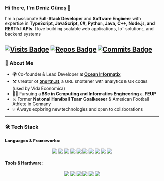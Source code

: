 ### Hi there, I'm Deniz Güneş 🌟

I'm a passionate **Full-Stack Developer** and **Software Engineer** with expertise in **TypeScript, JavaScript, C#, Python, Java, C++, Node.js, and RESTful APIs**. I love building scalable web applications, IoT solutions, and backend systems.

[![Visits Badge](https://badges.pufler.dev/visits/denizlg24/denizlg24)](https://badges.pufler.dev)
[![Repos Badge](https://badges.pufler.dev/repos/denizlg24)](https://badges.pufler.dev)
[![Commits Badge](https://badges.pufler.dev/commits/all/denizlg24)](https://badges.pufler.dev)
---

### 🚀 About Me
- 🌍 Co-founder & Lead Developer at **[Ocean Informatix](https://oceaninformatix.com)**
- 🛠️ Creator of **[Shortn.at](https://shortn.at)**, a URL shortener with analytics & QR codes (used by Vida Económica)
- 👨‍🎓 Pursuing a **BSc in Computing and Informatics Engineering** at **FEUP**
- ⚔️ Former **National Handball Team Goalkeeper** & American Football Athlete in Germany
- 💡 Always exploring new technologies and open to collaborations!

---

### 🛠 Tech Stack
#### **Languages & Frameworks:**
<div align="center">
  <img src="https://img.shields.io/badge/-TypeScript-3178C6?style=flat-square&logo=typescript&logoColor=white" />
  <img src="https://img.shields.io/badge/-JavaScript-F7DF1E?style=flat-square&logo=javascript&logoColor=black" />
  <img src="https://img.shields.io/badge/-C%23-239120?style=flat-square&logo=csharp&logoColor=white" />
  <img src="https://img.shields.io/badge/-Python-3776AB?style=flat-square&logo=python&logoColor=white" />
  <img src="https://img.shields.io/badge/-Java-007396?style=flat-square&logo=java&logoColor=white" />
  <img src="https://img.shields.io/badge/-C%2B%2B-00599C?style=flat-square&logo=c%2B%2B&logoColor=white" />
  <img src="https://img.shields.io/badge/-Next.js-000000?style=flat-square&logo=nextdotjs&logoColor=white" />
  <img src="https://img.shields.io/badge/-Node.js-339933?style=flat-square&logo=node.js&logoColor=white" />
  <img src="https://img.shields.io/badge/-Electron-47848F?style=flat-square&logo=electron&logoColor=white" />
  <img src="https://img.shields.io/badge/-Tauri-FFC131?style=flat-square&logo=tauri&logoColor=black" />
</div>

#### **Tools & Hardware:**
<div align="center">
  <img src="https://img.shields.io/badge/-MongoDB-47A248?style=flat-square&logo=mongodb&logoColor=white" />
  <img src="https://img.shields.io/badge/-Kafka-231F20?style=flat-square&logo=apachekafka&logoColor=white" />
  <img src="https://img.shields.io/badge/-Docker-2496ED?style=flat-square&logo=docker&logoColor=white" />
  <img src="https://img.shields.io/badge/-MQTT-660066?style=flat-square&logo=databricks&logoColor=white" />
  <img src="https://img.shields.io/badge/-Arduino-00979D?style=flat-square&logo=arduino&logoColor=white" />
  <img src="https://img.shields.io/badge/-Raspberry%20Pi-A22846?style=flat-square&logo=raspberrypi&logoColor=white" />
</div>




